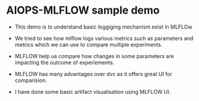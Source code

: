 # AIOPS-MLFLOW sample demo

* This demo is to understand basic loggiging mechanism exist in MLFLOw

* We tried to see how mlflow logs various metrics such as parameters and metrics which we can use to compare multiple experiments.

* MLFLOW help us compare how changes in some parameters are impacting the outcome of experiements.

* MLFLOW has many advantages over dvc as it offers great UI for comparision.

* I have done some basic artifact visualisation using MLFLOW UI.